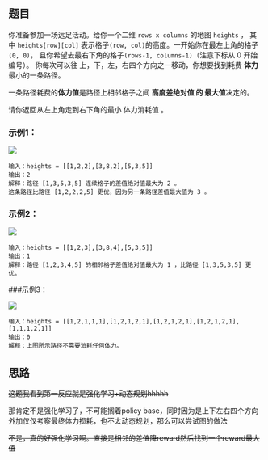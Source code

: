 ## 题目

你准备参加一场远足活动。给你一个二维 `rows x columns` 的地图 `heights` ，
其中 `heights[row][col]` 表示格子`(row, col)`的高度。一开始你在最左上角的格子`(0, 0)`，
且你希望去最右下角的格子`(rows-1, columns-1)`（注意下标从 0 开始编号）。
你每次可以往 上，下，左，右四个方向之一移动，你想要找到耗费 **体力** 最小的一条路径。

一条路径耗费的**体力值**是路径上相邻格子之间 **高度差绝对值 的 最大值**决定的。

请你返回从左上角走到右下角的最小 体力消耗值 。

### 示例1：

![](https://assets.leetcode-cn.com/aliyun-lc-upload/uploads/2020/10/25/ex1.png)
```
输入：heights = [[1,2,2],[3,8,2],[5,3,5]]
输出：2
解释：路径 [1,3,5,3,5] 连续格子的差值绝对值最大为 2 。
这条路径比路径 [1,2,2,2,5] 更优，因为另一条路径差值最大值为 3 。
```

### 示例2：

![](https://assets.leetcode-cn.com/aliyun-lc-upload/uploads/2020/10/25/ex2.png)

```
输入：heights = [[1,2,3],[3,8,4],[5,3,5]]
输出：1
解释：路径 [1,2,3,4,5] 的相邻格子差值绝对值最大为 1 ，比路径 [1,3,5,3,5] 更优。
```

###示例3：

![](https://assets.leetcode-cn.com/aliyun-lc-upload/uploads/2020/10/25/ex3.png)

```
输入：heights = [[1,2,1,1,1],[1,2,1,2,1],[1,2,1,2,1],[1,2,1,2,1],[1,1,1,2,1]]
输出：0
解释：上图所示路径不需要消耗任何体力。
```

## 思路

~~这题我看到第一反应就是强化学习+动态规划hhhhh~~

那肯定不是强化学习了，不可能搁着policy base，同时因为是上下左右四个方向外加仅仅考察最终体力损耗，也不太动态规划，那么可以尝试图的做法

~~不是，真的好强化学习啊。直接是相邻的差值降reward然后找到一个reward最大值~~


